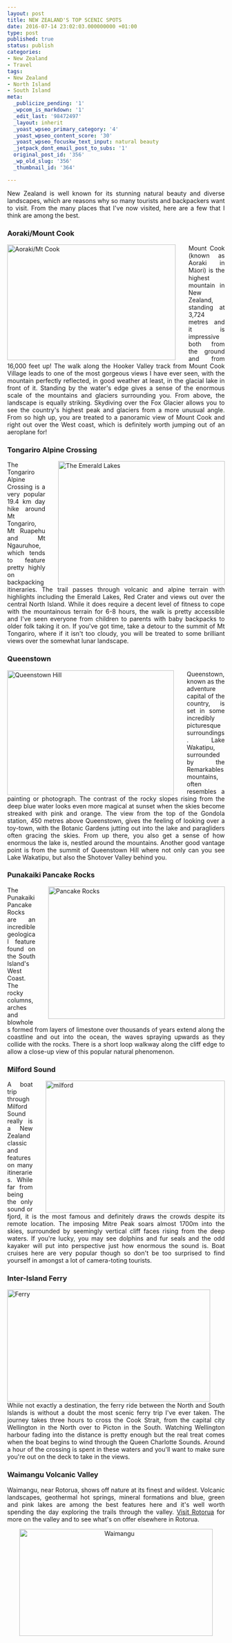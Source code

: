 ```yaml
---
layout: post
title: NEW ZEALAND'S TOP SCENIC SPOTS
date: 2016-07-14 23:02:03.000000000 +01:00
type: post
published: true
status: publish
categories:
- New Zealand
- Travel
tags:
- New Zealand
- North Island
- South Island
meta:
  _publicize_pending: '1'
  _wpcom_is_markdown: '1'
  _edit_last: '98472497'
  _layout: inherit
  _yoast_wpseo_primary_category: '4'
  _yoast_wpseo_content_score: '30'
  _yoast_wpseo_focuskw_text_input: natural beauty
  _jetpack_dont_email_post_to_subs: '1'
  original_post_id: '356'
  _wp_old_slug: '356'
  _thumbnail_id: '364'

---
```

<p class="western" align="JUSTIFY">New Zealand is well known for its stunning natural beauty and diverse landscapes, which are reasons why so many tourists and backpackers want to visit. From the many places that I've now visited, here are a few that I think are among the best.</p>

<h3 class="western" align="JUSTIFY">Aoraki/Mount Cook</h3>
<div style="float:left; padding-right:30px">
<img class="alignleft wp-image-294" src="{{ site.baseurl }}/assets/IMG_4301-2-300x206.jpg" alt="Aoraki/Mt Cook" width="390" height="268" />
</div>
<p class="western" align="JUSTIFY">Mount Cook (known as Aoraki in M<span style="font-family:'Liberation Serif', serif;">ā</span>ori) is the highest mountain in New Zealand, standing at 3,724 metres and it is impressive both from the ground and from 16,000 feet up! The walk along the Hooker Valley track from Mount Cook Village leads to one of the most gorgeous views I have ever seen, with the mountain perfectly reflected, in good weather at least, in the glacial lake in front of it. Standing by the water's edge gives a sense of the enormous scale of the mountains and glaciers surrounding you. From above, the landscape is equally striking. Skydiving over the Fox Glacier allows you to see the country's highest peak and glaciers from a more unusual angle. From so high up, you are treated to a panoramic view of Mount Cook and right out over the West coast, which is definitely worth jumping out of an aeroplane for!</p>

<h3 class="western" align="JUSTIFY">Tongariro Alpine Crossing</h3>
<div style="float:right; padding-left:30px">
<img class="wp-image-286 alignright" src="{{ site.baseurl }}/assets/IMG_3381-2-300x223.jpg" alt="The Emerald Lakes" width="386" height="287" />
</div>
<p class="western" align="JUSTIFY">The Tongariro Alpine Crossing is a very popular 19.4 km day hike around Mt Tongariro, Mt Ruapehu and Mt Ngauruhoe, which tends to feature pretty highly on backpacking itineraries. The trail passes through volcanic and alpine terrain with highlights including the Emerald Lakes, Red Crater and views out over the central North Island. While it does require a decent level of fitness to cope with the mountainous terrain for 6-8 hours, the walk is pretty accessible and I've seen everyone from children to parents with baby backpacks to older folk taking it on. If you've got time, take a detour to the summit of Mt Tongariro, where if it isn't too cloudy, you will be treated to some brilliant views over the somewhat lunar landscape.</p>

<h3 class="western" align="JUSTIFY">Queenstown</h3>
<div style="float:left; padding-right:30px">
<img class="alignleft wp-image-203" src="{{ site.baseurl }}/assets/queenstownhill-1-300x225.jpg" alt="Queenstown Hill" width="386" height="289" />
</div>
<p class="western" align="JUSTIFY">Queenstown, known as the adventure capital of the country, is set in some incredibly picturesque surroundings. Lake Wakatipu, surrounded by the Remarkables mountains, often resembles a painting or photograph. The contrast of the rocky slopes rising from the deep blue water looks even more magical at sunset when the skies become streaked with pink and orange. The view from the top of the Gondola station, 450 metres above Queenstown, gives the feeling of looking over a toy-town, with the Botanic Gardens jutting out into the lake and paragliders often gracing the skies. From up there, you also get a sense of how enormous the lake is, nestled around the mountains. Another good vantage point is from the summit of Queenstown Hill where not only can you see Lake Wakatipu, but also the Shotover Valley behind you.</p>

<h3 class="western" align="JUSTIFY">Punakaiki Pancake Rocks</h3>
<div style="float:right; padding-left:30px">
<img class="alignright wp-image-361" src="{{ site.baseurl }}/assets/IMG_3882-2-300x225.jpg" alt="Pancake Rocks" width="409" height="307" />
</div>
<p class="western" align="JUSTIFY">The Punakaiki Pancake Rocks are an incredible geological feature found on the South Island's West Coast. The rocky columns, arches and blowholes formed from layers of limestone over thousands of years extend along the coastline and out into the ocean, the waves spraying upwards as they collide with the rocks. There is a short loop walkway along the cliff edge to allow a close-up view of this popular natural phenomenon.</p>


<h3 class="western" align="JUSTIFY">Milford Sound</h3>
<div style="float:right; padding-left:30px">
<img class="alignright wp-image-363" src="{{ site.baseurl }}/assets/IMG_4213-2-300x221.jpg" alt="milford" width="415" height="306" />
</div>
<p class="western" align="JUSTIFY">A boat trip through Milford Sound really is a New Zealand classic and features on many itineraries. While far from being the only sound or fjord, it is the most famous and definitely draws the crowds despite its remote location. The imposing Mitre Peak soars almost 1700m into the skies, surrounded by seemingly vertical cliff faces rising from the deep waters. If you're lucky, you may see dolphins and fur seals and the odd kayaker will put into perspective just how enormous the sound is. Boat cruises here are very popular though so don't be too surprised to find yourself in amongst a lot of camera-toting tourists.</p>

<h3 class="western" align="JUSTIFY">Inter-Island Ferry</h3>
<div style="float:left; padding-right:30px">
<img class="alignleft wp-image-364" src="{{ site.baseurl }}/assets/IMG_3538-2-300x166.jpg" alt="Ferry" width="470" height="260" />
</div>
<p class="western" align="JUSTIFY">While not exactly a destination, the ferry ride between the North and South Islands is without a doubt the most scenic ferry trip I've ever taken. The journey takes three hours to cross the Cook Strait, from the capital city Wellington in the North over to Picton in the South. Watching Wellington harbour fading into the distance is pretty enough but the real treat comes when the boat begins to wind through the Queen Charlotte Sounds. Around a hour of the crossing is spent in these waters and you'll want to make sure you're out on the deck to take in the views.</p>

<h3 class="western" align="JUSTIFY">Waimangu Volcanic Valley</h3>
<p class="western" align="JUSTIFY">Waimangu, near Rotorua, shows off nature at its finest and wildest. Volcanic landscapes, geothermal hot springs, mineral formations and blue, green and pink lakes are among the best features here and it's well worth spending the day exploring the trails through the valley. <a href="http://www.shegoesplacesandseesthings.com/travel/rotorua/" target="_blank">Visit Rotorua</a> for more on the valley and to see what's on offer elsewhere in Rotorua.</p>

<p class="western" align="center"><img class="wp-image-365 aligncenter" src="{{ site.baseurl }}/assets/P1010094-2-300x166.jpg" alt="Waimangu" width="448" height="248" /></p>
